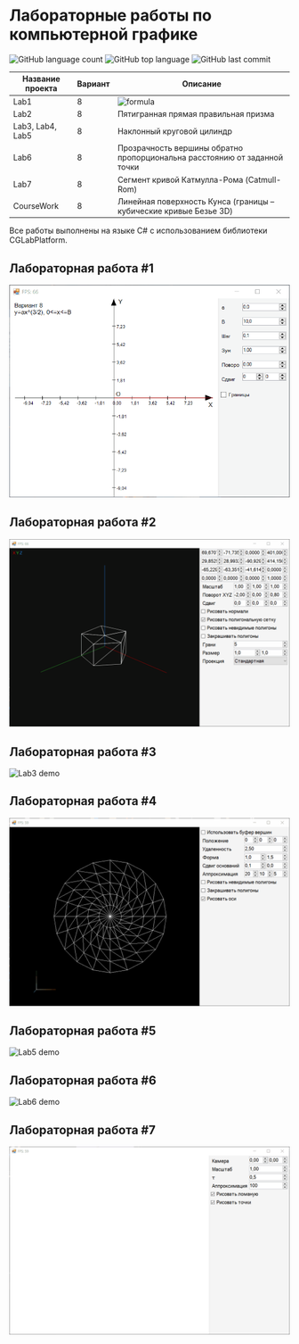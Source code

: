 # Лабораторные работы по компьютерной графике
![GitHub language count](https://img.shields.io/github/languages/count/netherquartz/ComputerGraphicsLabs)
![GitHub top language](https://img.shields.io/github/languages/top/netherquartz/computergraphicslabs)
![GitHub last commit](https://img.shields.io/github/last-commit/netherquartz/computergraphicslabs)

Название проекта | Вариант | Описание |
-----------------|---------|----------|
Lab1 | 8 | ![formula](https://render.githubusercontent.com/render/math?math=y=ax^{\frac{3}{2}},0\le%20x\le%20B) |
Lab2 | 8 | Пятигранная прямая правильная призма |
Lab3, Lab4, Lab5 | 8 | Наклонный круговой цилиндр |
Lab6 | 8 | Прозрачность вершины обратно пропорциональна расстоянию от заданной точки |
Lab7 | 8 | Сегмент кривой Катмулла-Рома (Catmull-Rom) |
CourseWork | 8 | Линейная поверхность Кунса (границы – кубические кривые Безье 3D) |

Все работы выполнены на языке C# с использованием библиотеки CGLabPlatform.

## Лабораторная работа #1
![Lab1 demo](Demos/Lab1.gif)

## Лабораторная работа #2
![Lab2 demo](Demos/Lab2.gif)

## Лабораторная работа #3
![Lab3 demo](Demos/Lab3.gif)

## Лабораторная работа #4
![Lab4 demo](Demos/Lab4.gif)

## Лабораторная работа #5
![Lab5 demo](Demos/Lab5.gif)

## Лабораторная работа #6
![Lab6 demo](Demos/Lab6.gif)

## Лабораторная работа #7
![Lab7 demo](Demos/Lab7.gif)
